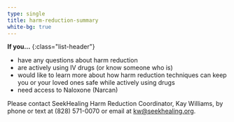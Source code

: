 ```yaml
---
type: single
title: harm-reduction-summary
white-bg: true
---
```


**If you...**
{:class="list-header"}

- have any questions about harm reduction
- are actively using IV drugs (or know someone who is)
- would like to learn more about how harm reduction techniques can keep you or your loved ones safe while actively using drugs
- need access to Naloxone (Narcan)

Please contact SeekHealing Harm Reduction Coordinator, Kay Williams, by phone or text at (828) 571-0070 or email at [kw@seekhealing.org](mailto:kw@seekhealing.org).
